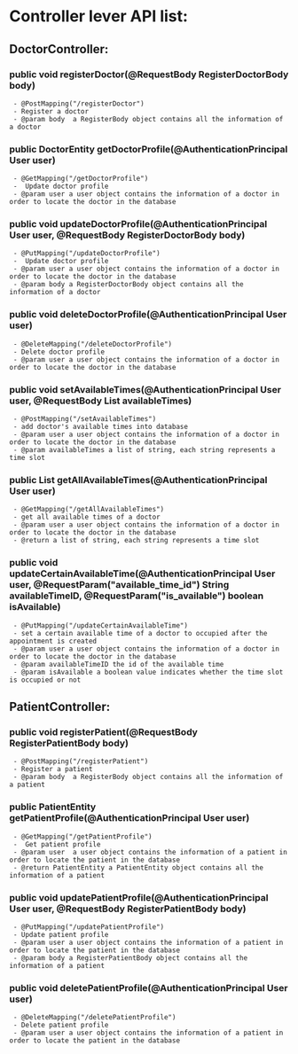 # Controller lever API list:

## DoctorController:
   ### public void registerDoctor(@RequestBody RegisterDoctorBody body) 
     - @PostMapping("/registerDoctor")
     - Register a doctor
     - @param body  a RegisterBody object contains all the information of a doctor

   ### public DoctorEntity getDoctorProfile(@AuthenticationPrincipal User user)
     - @GetMapping("/getDoctorProfile")
     -  Update doctor profile
     - @param user a user object contains the information of a doctor in order to locate the doctor in the database
    
   ### public void updateDoctorProfile(@AuthenticationPrincipal User user, @RequestBody RegisterDoctorBody body)
     - @PutMapping("/updateDoctorProfile")
     -  Update doctor profile
     - @param user a user object contains the information of a doctor in order to locate the doctor in the database
     - @param body a RegisterDoctorBody object contains all the information of a doctor 
    
   ### public void deleteDoctorProfile(@AuthenticationPrincipal User user)
     - @DeleteMapping("/deleteDoctorProfile")
     - Delete doctor profile
     - @param user a user object contains the information of a doctor in order to locate the doctor in the database
    
   ### public void setAvailableTimes(@AuthenticationPrincipal User user, @RequestBody List<String> availableTimes)
     - @PostMapping("/setAvailableTimes")
     - add doctor's available times into database
     - @param user a user object contains the information of a doctor in order to locate the doctor in the database
     - @param availableTimes a list of string, each string represents a time slot
  
   ### public List<String> getAllAvailableTimes(@AuthenticationPrincipal User user)
     - @GetMapping("/getAllAvailableTimes")
     - get all available times of a doctor
     - @param user a user object contains the information of a doctor in order to locate the doctor in the database
     - @return a list of string, each string represents a time slot
  
  ### public void updateCertainAvailableTime(@AuthenticationPrincipal User user, @RequestParam("available_time_id") String availableTimeID, @RequestParam("is_available") boolean isAvailable)
     - @PutMapping("/updateCertainAvailableTime")
     - set a certain available time of a doctor to occupied after the appointment is created
     - @param user a user object contains the information of a doctor in order to locate the doctor in the database
     - @param availableTimeID the id of the available time
     - @param isAvailable a boolean value indicates whether the time slot is occupied or not

 
## PatientController:
   ### public void registerPatient(@RequestBody RegisterPatientBody body)
     - @PostMapping("/registerPatient")
     - Register a patient
     - @param body  a RegisterBody object contains all the information of a patient
   
   ### public PatientEntity getPatientProfile(@AuthenticationPrincipal User user)
     - @GetMapping("/getPatientProfile")
     -  Get patient profile
     - @param user  a user object contains the information of a patient in order to locate the patient in the database
     - @return PatientEntity a PatientEntity object contains all the information of a patient
   
   ### public void updatePatientProfile(@AuthenticationPrincipal User user, @RequestBody RegisterPatientBody body)
     - @PutMapping("/updatePatientProfile")
     - Update patient profile
     - @param user a user object contains the information of a patient in order to locate the patient in the database
     - @param body a RegisterPatientBody object contains all the information of a patient
   
   ### public void deletePatientProfile(@AuthenticationPrincipal User user)
     - @DeleteMapping("/deletePatientProfile")
     - Delete patient profile
     - @param user a user object contains the information of a patient in order to locate the patient in the database
  
   
   
   
   
   
   
   
   
   
   
   
   
   
   
   
   
   
   
   
   
   
